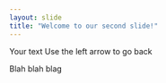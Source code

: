 ```yaml
---
layout: slide
title: "Welcome to our second slide!"
---
```

Your text
Use the left arrow to go back

Blah blah blag
